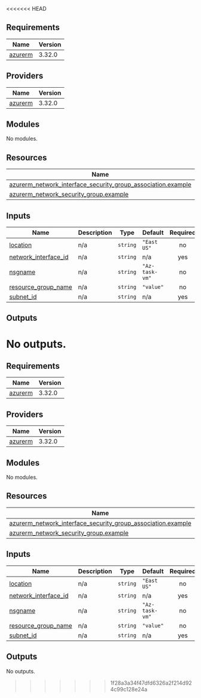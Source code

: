 <<<<<<< HEAD
## Requirements

| Name | Version |
|------|---------|
| <a name="requirement_azurerm"></a> [azurerm](#requirement\_azurerm) | 3.32.0 |

## Providers

| Name | Version |
|------|---------|
| <a name="provider_azurerm"></a> [azurerm](#provider\_azurerm) | 3.32.0 |

## Modules

No modules.

## Resources

| Name | Type |
|------|------|
| [azurerm_network_interface_security_group_association.example](https://registry.terraform.io/providers/hashicorp/azurerm/3.32.0/docs/resources/network_interface_security_group_association) | resource |
| [azurerm_network_security_group.example](https://registry.terraform.io/providers/hashicorp/azurerm/3.32.0/docs/resources/network_security_group) | resource |

## Inputs

| Name | Description | Type | Default | Required |
|------|-------------|------|---------|:--------:|
| <a name="input_location"></a> [location](#input\_location) | n/a | `string` | `"East US"` | no |
| <a name="input_network_interface_id"></a> [network\_interface\_id](#input\_network\_interface\_id) | n/a | `string` | n/a | yes |
| <a name="input_nsgname"></a> [nsgname](#input\_nsgname) | n/a | `string` | `"Az-task-vm"` | no |
| <a name="input_resource_group_name"></a> [resource\_group\_name](#input\_resource\_group\_name) | n/a | `string` | `"value"` | no |
| <a name="input_subnet_id"></a> [subnet\_id](#input\_subnet\_id) | n/a | `string` | n/a | yes |

## Outputs

No outputs.
=======
## Requirements

| Name | Version |
|------|---------|
| <a name="requirement_azurerm"></a> [azurerm](#requirement\_azurerm) | 3.32.0 |

## Providers

| Name | Version |
|------|---------|
| <a name="provider_azurerm"></a> [azurerm](#provider\_azurerm) | 3.32.0 |

## Modules

No modules.

## Resources

| Name | Type |
|------|------|
| [azurerm_network_interface_security_group_association.example](https://registry.terraform.io/providers/hashicorp/azurerm/3.32.0/docs/resources/network_interface_security_group_association) | resource |
| [azurerm_network_security_group.example](https://registry.terraform.io/providers/hashicorp/azurerm/3.32.0/docs/resources/network_security_group) | resource |

## Inputs

| Name | Description | Type | Default | Required |
|------|-------------|------|---------|:--------:|
| <a name="input_location"></a> [location](#input\_location) | n/a | `string` | `"East US"` | no |
| <a name="input_network_interface_id"></a> [network\_interface\_id](#input\_network\_interface\_id) | n/a | `string` | n/a | yes |
| <a name="input_nsgname"></a> [nsgname](#input\_nsgname) | n/a | `string` | `"Az-task-vm"` | no |
| <a name="input_resource_group_name"></a> [resource\_group\_name](#input\_resource\_group\_name) | n/a | `string` | `"value"` | no |
| <a name="input_subnet_id"></a> [subnet\_id](#input\_subnet\_id) | n/a | `string` | n/a | yes |

## Outputs

No outputs.
>>>>>>> 1f28a3a34f47dfd6326a2f214d924c99c128e24a
